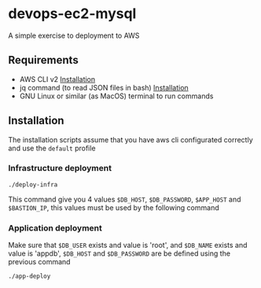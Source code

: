 # devops-ec2-mysql

A simple exercise to deployment to AWS

## Requirements

- AWS CLI v2 [Installation](https://docs.aws.amazon.com/cli/latest/userguide/getting-started-install.html)
- jq command (to read JSON files in bash) [Installation](https://stedolan.github.io/jq/download/)
- GNU Linux or similar (as MacOS) terminal to run commands

## Installation

The installation scripts assume that you have aws cli configurated correctly and use the `default` profile

### Infrastructure deployment

    ./deploy-infra

This command give you 4 values  `$DB_HOST`, `$DB_PASSWORD`, `$APP_HOST` and `$BASTION_IP`, this values must be used by the following command

### Application deployment

Make sure that `$DB_USER` exists and value is 'root', and `$DB_NAME` exists and value is 'appdb', `$DB_HOST` and `$DB_PASSWORD` are be defined using the previous command

    ./app-deploy
